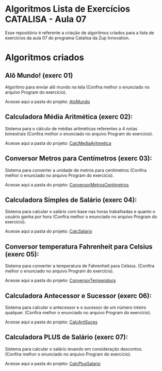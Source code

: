 # Algoritmos Lista de Exercícios CATALISA - Aula 07

Esse repositório é referente a criação de algoritmos criados para a lista de exercícios da aula 07 do programa Catalisa da Zup Innovation.

# Algoritmos criados

## Alô Mundo! (exerc 01)

Algoritmo para enviar alô mundo na tela (Confira melhor o enunciado no arquivo Program do exercício).

Acesse aqui a pasta do projeto: [AloMundo](https://github.com/joaocruzzup/exerc002-aula07/tree/main/src/ex01)

## Calculadora Média Aritmética (exerc 02): 

Sistema para o cálculo de médias aritméticas referentes a 4 notas bimestrais (Confira melhor o enunciado no arquivo Program do exercício).

Acesse aqui a pasta do projeto: [CalcMediaAritmetica](https://github.com/joaocruzzup/exerc002-aula07/tree/main/src/ex02)

## Conversor Metros para Centímetros (exerc 03):

Sistema para converter a unidade de metros para centímetros (Confira melhor o enunciado no arquivo Program do exercício).

Acesse aqui a pasta do projeto: [ConversorMetrosCentimetros](https://github.com/joaocruzzup/exerc002-aula07/tree/main/src/ex03)

## Calculadora Simples de Salário (exerc 04):

Sistema para calcular o salário com base nas horas trabalhadas e quanto o usuário ganha por hora (Confira melhor o enunciado no arquivo Program do exercício).

Acesse aqui a pasta do projeto: [CalcSalario](https://github.com/joaocruzzup/exerc002-aula07/tree/main/src/ex04)

## Conversor temperatura Fahrenheit para Celsius (exerc 05):

Sistema para converter a temperatura de Fahrenheit para Celsius. (Confira melhor o enunciado no arquivo Program do exercício).

Acesse aqui a pasta do projeto: [ConversorTemperatura](https://github.com/joaocruzzup/exerc002-aula07/tree/main/src/ex05)

## Calculadora Antecessor e Sucessor (exerc 06):

Sistema para calcular o antecessor e o sucessor de um número inteiro qualquer. (Confira melhor o enunciado no arquivo Program do exercício).

Acesse aqui a pasta do projeto: [CalcAntSuces](https://github.com/joaocruzzup/exerc002-aula07/tree/main/src/ex06)

## Calculadora PLUS de Salário (exerc 07):

Sistema para calcular o salário levando em consideração descontos. (Confira melhor o enunciado no arquivo Program do exercício).

Acesse aqui a pasta do projeto: [CalcPlusSalario](https://github.com/joaocruzzup/exerc002-aula07/tree/main/src/ex07)
